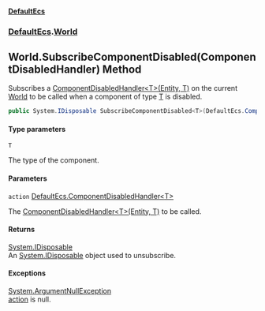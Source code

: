 #### [DefaultEcs](DefaultEcs.md 'DefaultEcs')
### [DefaultEcs](DefaultEcs.md#DefaultEcs 'DefaultEcs').[World](World.md 'DefaultEcs.World')

## World.SubscribeComponentDisabled<T>(ComponentDisabledHandler<T>) Method

Subscribes a [ComponentDisabledHandler&lt;T&gt;(Entity, T)](ComponentDisabledHandler_T_(Entity,T).md 'DefaultEcs.ComponentDisabledHandler<T>(DefaultEcs.Entity, T)') on the current [World](World.md 'DefaultEcs.World') to be called when a component of type [T](World.SubscribeComponentDisabled_T_(ComponentDisabledHandler_T_).md#DefaultEcs.World.SubscribeComponentDisabled_T_(DefaultEcs.ComponentDisabledHandler_T_).T 'DefaultEcs.World.SubscribeComponentDisabled<T>(DefaultEcs.ComponentDisabledHandler<T>).T') is disabled.

```csharp
public System.IDisposable SubscribeComponentDisabled<T>(DefaultEcs.ComponentDisabledHandler<T> action);
```
#### Type parameters

<a name='DefaultEcs.World.SubscribeComponentDisabled_T_(DefaultEcs.ComponentDisabledHandler_T_).T'></a>

`T`

The type of the component.
#### Parameters

<a name='DefaultEcs.World.SubscribeComponentDisabled_T_(DefaultEcs.ComponentDisabledHandler_T_).action'></a>

`action` [DefaultEcs.ComponentDisabledHandler&lt;](ComponentDisabledHandler_T_(Entity,T).md 'DefaultEcs.ComponentDisabledHandler<T>(DefaultEcs.Entity, T)')[T](World.SubscribeComponentDisabled_T_(ComponentDisabledHandler_T_).md#DefaultEcs.World.SubscribeComponentDisabled_T_(DefaultEcs.ComponentDisabledHandler_T_).T 'DefaultEcs.World.SubscribeComponentDisabled<T>(DefaultEcs.ComponentDisabledHandler<T>).T')[&gt;](ComponentDisabledHandler_T_(Entity,T).md 'DefaultEcs.ComponentDisabledHandler<T>(DefaultEcs.Entity, T)')

The [ComponentDisabledHandler&lt;T&gt;(Entity, T)](ComponentDisabledHandler_T_(Entity,T).md 'DefaultEcs.ComponentDisabledHandler<T>(DefaultEcs.Entity, T)') to be called.

#### Returns
[System.IDisposable](https://docs.microsoft.com/en-us/dotnet/api/System.IDisposable 'System.IDisposable')  
An [System.IDisposable](https://docs.microsoft.com/en-us/dotnet/api/System.IDisposable 'System.IDisposable') object used to unsubscribe.

#### Exceptions

[System.ArgumentNullException](https://docs.microsoft.com/en-us/dotnet/api/System.ArgumentNullException 'System.ArgumentNullException')  
[action](World.SubscribeComponentDisabled_T_(ComponentDisabledHandler_T_).md#DefaultEcs.World.SubscribeComponentDisabled_T_(DefaultEcs.ComponentDisabledHandler_T_).action 'DefaultEcs.World.SubscribeComponentDisabled<T>(DefaultEcs.ComponentDisabledHandler<T>).action') is null.